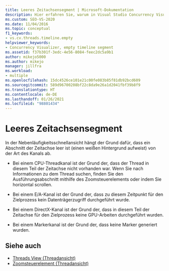```yaml
---
title: Leeres Zeitachsensegment | Microsoft-Dokumentation
description: Hier erfahren Sie, warum in Visual Studio Concurrency Visualizer ein Teil einer Zeitachse für eine Kanalart möglicherweise leer ist (über einen weißen Hintergrund verfügt).
ms.custom: SEO-VS-2020
ms.date: 11/04/2016
ms.topic: conceptual
f1_keywords:
- vs.cv.threads.timeline.empty
helpviewer_keywords:
- Concurrency Visualizer, empty timeline segment
ms.assetid: f37b301f-3edc-4e56-8084-feec2dc5a9b1
author: mikejo5000
ms.author: mikejo
manager: jillfra
ms.workload:
- multiple
ms.openlocfilehash: 15dc4526ce101e21c00fe083b85f81db92bcd609
ms.sourcegitcommit: 589d96700208bf22c8da9e26a1d2041fbf39b8f9
ms.translationtype: HT
ms.contentlocale: de-DE
ms.lasthandoff: 01/26/2021
ms.locfileid: "98801434"
---
```

# <a name="empty-timeline-segment"></a>Leeres Zeitachsensegment
In der Nebenläufigkeitsschnellansicht hängt der Grund dafür, dass ein Abschnitt der Zeitachse leer ist (einen weißen Hintergrund aufweist) von der Art des Kanals ab.

- Bei einem CPU-Threadkanal ist der Grund der, dass der Thread in diesem Teil der Zeitachse nicht vorhanden war. Wenn Sie nach Informationen zu dem Thread suchen, finden Sie den Ausführungsabschnitt mithilfe des Zoomsteuerelements oder indem Sie horizontal scrollen.

- Bei einem E/A-Kanal ist der Grund der, dass zu diesem Zeitpunkt für den Zielprozess kein Datenträgerzugriff durchgeführt wurde.

- Bei einem DirectX-Kanal ist der Grund der, dass in diesem Teil der Zeitachse für den Zielprozess keine GPU-Arbeiten durchgeführt wurden.

- Bei einem Markerkanal ist der Grund der, dass keine Marker generiert wurden.

## <a name="see-also"></a>Siehe auch
- [Threads View (Threadansicht)](../profiling/threads-view-parallel-performance.md)
- [Zoomsteuerelement (Threadansicht)](../profiling/zoom-control-threads-view.md)